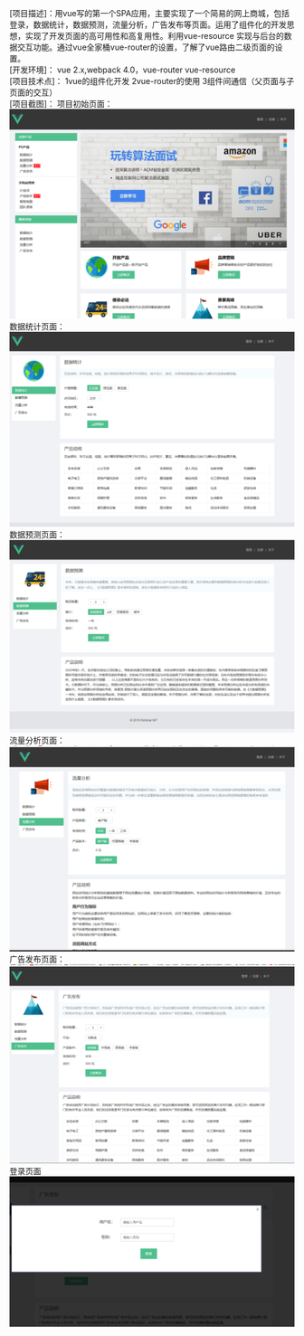 
[项目描述]：用vue写的第一个SPA应用，主要实现了一个简易的网上商城，包括登录，数据统计，数据预测，流量分析，广告发布等页面。运用了组件化的开发思想，实现了开发页面的高可用性和高复用性。利用vue-resource 实现与后台的数据交互功能。通过vue全家桶vue-router的设置，了解了vue路由二级页面的设置。  
[开发环境]：  vue  2.x,webpack 4.0，vue-router  vue-resource  
[项目技术点]：  1vue的组件化开发
              2vue-router的使用
              3组件间通信（父页面与子页面的交互）  
[项目截图]： 
项目初始页面：  
![image](https://github.com/IandfChen-23/vue-shopping/blob/master/image/1.png)   
数据统计页面：  
![image](https://github.com/IandfChen-23/vue-shopping/blob/master/image/2.png)
数据预测页面：  
![image](https://github.com/IandfChen-23/vue-shopping/blob/master/image/3.png)  
流量分析页面：
![image](https://github.com/IandfChen-23/vue-shopping/blob/master/image/4.png) 
广告发布页面：
![image](https://github.com/IandfChen-23/vue-shopping/blob/master/image/5.png) 
登录页面
![image](https://github.com/IandfChen-23/vue-shopping/blob/master/image/6.png) 

